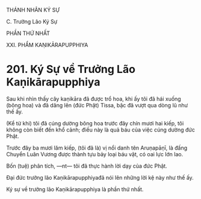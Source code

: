 THÁNH NHÂN KÝ SỰ

C. Trưởng Lão Ký Sự

PHẦN THỨ NHẤT

XXI. PHẨM KAṆIKĀRAPUPPHIYA

# 201. Ký Sự về Trưởng Lão Kaṇikārapupphiya

Sau khi nhìn thấy cây kaṇikāra đã được trổ hoa, khi ấy tôi đã hái xuống (bông hoa) và đã dâng lên (đức Phật) Tissa, bậc đã vượt qua dòng lũ như thế ấy.

(Kể từ khi) tôi đã cúng dường bông hoa trước đây chín mươi hai kiếp, tôi không còn biết đến khổ cảnh; điều này là quả báu của việc cúng dường đức Phật.

Trước đây ba mươi lăm kiếp, (tôi đã là) vị nổi danh tên Aruṇapāṇī, là đấng Chuyển Luân Vương được thành tựu bảy loại báu vật, có oai lực lớn lao.

Bốn (tuệ) phân tích, ―nt― tôi đã thực hành lời dạy của đức Phật.

Đại đức trưởng lão Kaṇikārapupphiyađã nói lên những lời kệ này như thế ấy.

Ký sự về trưởng lão Kaṇikārapupphiya là phần thứ nhất.

